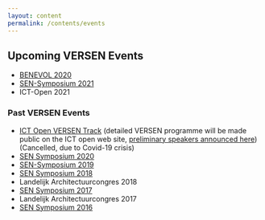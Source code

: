 ```yaml
---
layout: content
permalink: /contents/events
---
```



## Upcoming VERSEN Events

*   [BENEVOL 2020](http://soft.vub.ac.be/benevol2019/)
*   [SEN-Symposium 2021](http://www.sen-symposium.nl/)
*   ICT-Open 2021

### Past VERSEN Events

*   [ICT Open VERSEN Track](https://www.ictopen.nl/programme2020) (detailed VERSEN programme will be made public on the ICT open web site, [preliminary speakers announced here](https://www.ictopen.nl/softwareengineeringtechnologyversen)) (Cancelled, due to Covid-19 crisis)
*   [SEN Symposium 2020](http://sen-symposium.nl/)
*   [SEN-Symposium 2019](http://www.sen-symposium.nl/)
*   [SEN Symposium 2018](http://www.sen-symposium.nl/)
*   Landelijk Architectuurcongres 2018
*   [SEN Symposium 2017](http://www.sen-symposium.nl/history/2017/program/)
*   Landelijk Architectuurcongres 2017
*   [SEN Symposium 2016](http://www.sen-symposium.nl/)
